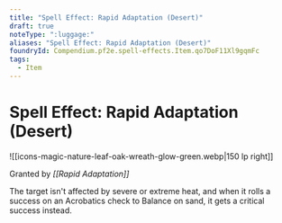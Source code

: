 ```yaml
---
title: "Spell Effect: Rapid Adaptation (Desert)"
draft: true
noteType: ":luggage:"
aliases: "Spell Effect: Rapid Adaptation (Desert)"
foundryId: Compendium.pf2e.spell-effects.Item.qo7DoF11Xl9gqmFc
tags:
  - Item
---
```


# Spell Effect: Rapid Adaptation (Desert)
![[icons-magic-nature-leaf-oak-wreath-glow-green.webp|150 lp right]]

Granted by _[[Rapid Adaptation]]_

The target isn't affected by severe or extreme heat, and when it rolls a success on an Acrobatics check to Balance on sand, it gets a critical success instead.
